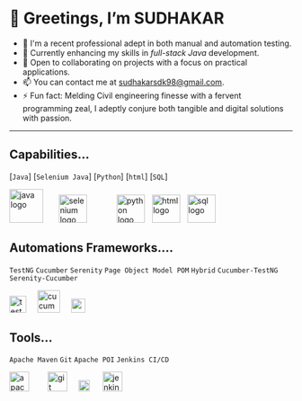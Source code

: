 # 👋 Greetings, I’m SUDHAKAR
- 👀 I'm a recent professional adept in both manual and automation testing.
- 🌱 Currently enhancing my skills in *full-stack Java* development.
- 💞️ Open to collaborating on projects with a focus on practical applications.
- 📫 You can contact me at sudhakarsdk98@gmail.com.
- ⚡ Fun fact: Melding Civil engineering finesse with a fervent programming zeal, I adeptly conjure both tangible and digital solutions with passion.
---
## Capabilities...

[`Java`] [`Selenium Java`] [`Python`] [`html`] [`SQL`]

<div align="left">
  <img src="https://github.com/sudhakarsdk98/sudhakarsdk98/assets/161011127/01891f89-d450-44ec-a585-2317b4695ab2" height="60" alt="java logo" />
  <img width="20" />
  <img src="https://github.com/sudhakarsdk98/sudhakarsdk98/assets/161011127/cc9fdfa0-88e7-479e-867c-6ca199256ce2" height="50" alt="selenium logo"  />
  <img width="45" />
  <img src="https://github.com/sudhakarsdk98/sudhakarsdk98/assets/161011127/1c0d19b2-def5-4b10-a5bb-a0655fcada4a" height="50" alt="python logo"  />
  <img width="5" />
  <img src="https://github.com/sudhakarsdk98/sudhakarsdk98/assets/161011127/81e3998c-4c81-4c76-88ee-cd51bbc38105" height="50" alt="html logo"  />
  <img width="5" />
  <img src="https://github.com/sudhakarsdk98/sudhakarsdk98/assets/161011127/7509e67b-1762-48f4-8522-e56f7c668692" height="50" alt="sql logo"  />
  <img width="20" />  
</div>





## Automations Frameworks....
`TestNG`  `Cucumber`  `Serenity`  `Page Object Model POM`  `Hybrid`   `Cucumber-TestNG`   `Serenity-Cucumber`
<div align="left">
   <img src="https://github.com/sudhakarsdk98/sudhakarsdk98/assets/161011127/1014410f-b9be-49fa-bedb-592982624435" height="30" alt="testng logo"   />
   <img width="12"  />
  <img src="https://github.com/sudhakarsdk98/sudhakarsdk98/assets/161011127/f6507af3-1107-4a67-bbd7-00d6a6e37e02" height="40" alt="cucumber logo"  />
   <img width="12" />
  <img src="https://github.com/sudhakarsdk98/sudhakarsdk98/assets/161011127/c297a34b-8175-4742-bb89-d533a2c241dc" height="25" alt="serenity logo"  />
   <img width="12" />
 
</div>

## Tools...

`Apache Maven` `Git` `Apache POI` `Jenkins CI/CD`
<div align="left" >
 <img src="https://github.com/sudhakarsdk98/sudhakarsdk98/assets/161011127/5d965315-66a8-4b53-883b-8d58581a993a" height="35" alt="apache maven logo"  />
  <img width="25" />
   <img src="https://github.com/sudhakarsdk98/sudhakarsdk98/assets/161011127/f51a9b9d-9642-42c8-91cd-49e3ea5c4962" height="35" alt="git logo"  />
  <img width="12" />  
  <img src="https://github.com/sudhakarsdk98/sudhakarsdk98/assets/161011127/84f7e9f7-7730-41bc-be75-be39a411bfdb" height="20" alt="apache POI logo"  />
  <img width="15" />
   <img src="https://github.com/sudhakarsdk98/sudhakarsdk98/assets/161011127/48b703cd-5187-47ea-a575-d696214b7a16" height="35" alt="jenkins logo"  />
  <img width="12" />  
</div>

